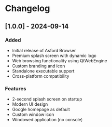 # Changelog

## [1.0.0] - 2024-09-14

### Added
- Initial release of Asford Browser
- Premium splash screen with dynamic logo
- Web browsing functionality using QtWebEngine
- Custom branding and icon
- Standalone executable support
- Cross-platform compatibility

### Features
- 2-second splash screen on startup
- Modern UI design
- Google homepage as default
- Custom window icon
- Windowed application (no console)
